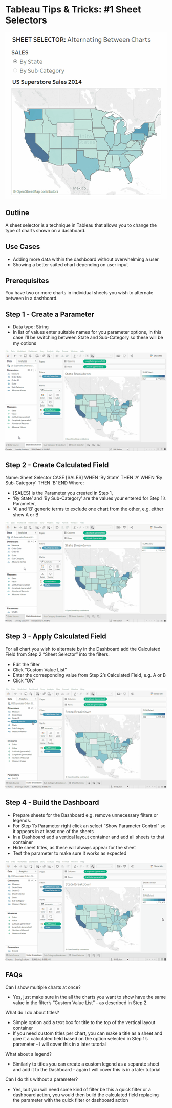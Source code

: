 # Tableau Tips & Tricks: #1 Sheet Selectors

![Sheet Selector](/gifs/t&t_01_sheet_selector/sheet_selector_final.gif "Sheet Selector")

## Outline

A sheet selector is a technique in Tableau that allows you to change the type of charts shown on a dashboard.


## Use Cases
- Adding more data within the dashboard without overwhelming a user
- Showing a better suited chart depending on user input


## Prerequisites 

You have two or more charts in individual sheets you wish to alternate between in a dashboard.


## Step 1 - Create a Parameter
- Data type: String
- In list of values enter suitable names for you parameter options, in this case I’ll be switching between State and Sub-Category so these will be my options

![Step 1](/gifs/t&t_01_sheet_selector/sheet_selector_1_create_parameter.gif "Step 1")

## Step 2 - Create Calculated Field

Name: Sheet Selector
CASE [SALES]
WHEN ‘By State' THEN 'A'
WHEN ‘By Sub-Category' THEN 'B'
END
Where:

-  [SALES] is the Parameter you created in Step 1,
- ‘By State’ and ‘By Sub-Category’ are the values your entered for Step 1’s Parameter,
- ‘A’ and ‘B’ generic terms to exclude one chart from the other, e.g. either show A or B

![Step 2](/gifs/t&t_01_sheet_selector/sheet_selector_2_create_calc_field.gif "Step 2")

## Step 3 - Apply Calculated Field 

For all chart you wish to alternate by in the Dashboard add the Calculated Field from Step 2 “Sheet Selector” into the filters. 

- Edit the filter
- Click “Custom Value List”
- Enter the corresponding value from Step 2’s Calculated Field, e.g. A or B
- Click “OK”

![Step 3](/gifs/t&t_01_sheet_selector/sheet_selector_3_apply_calc_field.gif "Step 3")

## Step 4 - Build the Dashboard
- Prepare sheets for the Dashboard e.g. remove unnecessary filters or legends.
- For Step 1’s Parameter right click an select “Show Parameter Control” so it appears in at least one of the sheets 
- In a Dashboard add a vertical layout container and add all sheets to that container
- Hide sheet titles, as these will always appear for the sheet
- Test the parameter to make sure it works as expected

![Step 4](/gifs/t&t_01_sheet_selector/sheet_selector_4_build_dashboard.gif "Step 4")

## FAQs

Can I show multiple charts at once?

- Yes, just make sure in the all the charts you want to show have the same value in the filter’s “Custom Value List” - as described in Step 2.

What do I do about titles?

- Simple option add a text box for title to the top of the vertical layout container
- If you need custom titles per chart, you can make a title as a sheet and give it a calculated field based on the option selected in Step 1’s parameter - I will cover this in a later tutorial

What about a legend?

- Similarly to titles you can create a custom legend as a separate sheet and add it to the Dashboard - again I will cover this is in a later tutorial

Can I do this without a parameter?

- Yes, but you will need some kind of filter be this a quick filter or a dashboard action, you would then build the calculated field replacing the parameter with the quick filter or dashboard action

